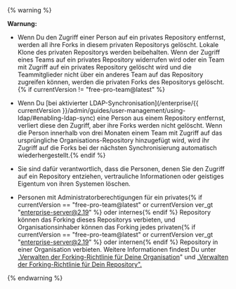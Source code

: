 {% warning %}

**Warnung:**

- Wenn Du den Zugriff einer Person auf ein privates Repository entfernst, werden all ihre Forks in diesem privaten Repositorys gelöscht. Lokale Klone des privaten Repositorys werden beibehalten. Wenn der Zugriff eines Teams auf ein privates Repository widerrufen wird oder ein Team mit Zugriff auf ein privates Repository gelöscht wird und die Teammitglieder nicht über ein anderes Team auf das Repository zugreifen können, werden die privaten Forks des Repositorys gelöscht.{% if currentVersion != "free-pro-team@latest" %}
- Wenn Du [bei aktivierter LDAP-Synchronisation](/enterprise/{{ currentVersion }}/admin/guides/user-management/using-ldap/#enabling-ldap-sync) eine Person aus einem Repository entfernst, verliert diese den Zugriff, aber ihre Forks werden nicht gelöscht. Wenn die Person innerhalb von drei Monaten einem Team mit Zugriff auf das ursprüngliche Organisations-Repository hinzugefügt wird, wird ihr Zugriff auf die Forks bei der nächsten Synchronisierung automatisch wiederhergestellt.{% endif %}
- Sie sind dafür verantwortlich, dass die Personen, denen Sie den Zugriff auf ein Repository entziehen, vertrauliche Informationen oder geistiges Eigentum von ihren Systemen löschen.

- Personen mit Administratorberechtigungen für ein privates{% if currentVersion == "free-pro-team@latest" or currentVersion ver_gt "enterprise-server@2.19" %} oder internes{% endif %} Repository können das Forking dieses Repositorys verbieten, und Organisationsinhaber können das Forking jedes privaten{% if currentVersion == "free-pro-team@latest" or currentVersion ver_gt "enterprise-server@2.19" %} oder internen{% endif %} Repository in einer Organisation verbieten. Weitere Informationen findest Du unter „[Verwalten der Forking-Richtlinie für Deine Organisation](/github/setting-up-and-managing-organizations-and-teams/managing-the-forking-policy-for-your-organization)" und „[Verwalten der Forking-Richtlinie für Dein Repository".](/github/administering-a-repository/managing-the-forking-policy-for-your-repository)

{% endwarning %}
